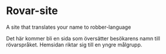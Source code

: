 # Rovar-site
A site that translates your name to robber-language

Det här kommer bli en sida som översätter besökarens namn till rövarspråket. Hemsidan riktar sig till en yngre målgrupp. 
